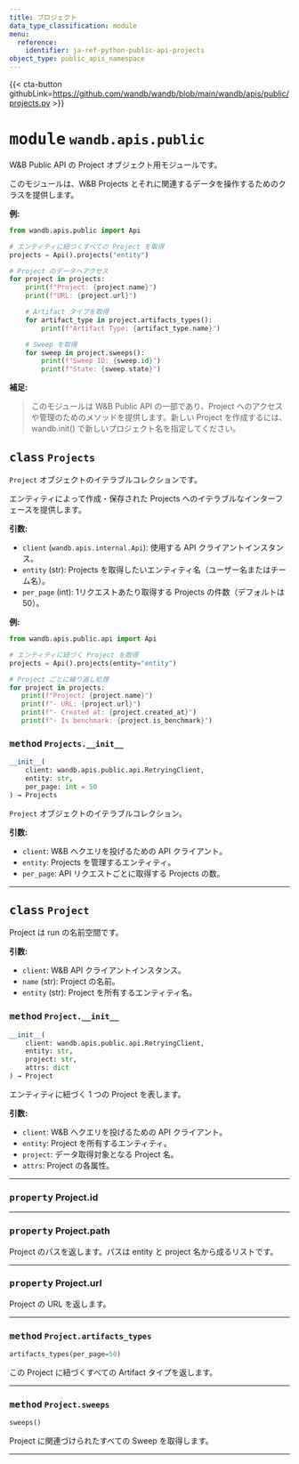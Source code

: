 ```yaml
---
title: プロジェクト
data_type_classification: module
menu:
  reference:
    identifier: ja-ref-python-public-api-projects
object_type: public_apis_namespace
---
```


{{< cta-button githubLink=https://github.com/wandb/wandb/blob/main/wandb/apis/public/projects.py >}}




# <kbd>module</kbd> `wandb.apis.public`
W&B Public API の Project オブジェクト用モジュールです。

このモジュールは、W&B Projects とそれに関連するデータを操作するためのクラスを提供します。



**例:**
 ```python
from wandb.apis.public import Api

# エンティティに紐づくすべての Project を取得
projects = Api().projects("entity")

# Project のデータへアクセス
for project in projects:
     print(f"Project: {project.name}")
     print(f"URL: {project.url}")

     # Artifact タイプを取得
     for artifact_type in project.artifacts_types():
         print(f"Artifact Type: {artifact_type.name}")

     # Sweep を取得
     for sweep in project.sweeps():
         print(f"Sweep ID: {sweep.id}")
         print(f"State: {sweep.state}")
```



**補足:**

> このモジュールは W&B Public API の一部であり、Project へのアクセスや管理のためのメソッドを提供します。新しい Project を作成するには、wandb.init() で新しいプロジェクト名を指定してください。

## <kbd>class</kbd> `Projects`
`Project` オブジェクトのイテラブルコレクションです。

エンティティによって作成・保存された Projects へのイテラブルなインターフェースを提供します。



**引数:**
 
 - `client` (`wandb.apis.internal.Api`):  使用する API クライアントインスタンス。
 - `entity` (str):  Projects を取得したいエンティティ名（ユーザー名またはチーム名）。
 - `per_page` (int):  1リクエストあたり取得する Projects の件数（デフォルトは50）。



**例:**
 ```python
from wandb.apis.public.api import Api

# エンティティに紐づく Project を取得
projects = Api().projects(entity="entity")

# Project ごとに繰り返し処理
for project in projects:
    print(f"Project: {project.name}")
    print(f"- URL: {project.url}")
    print(f"- Created at: {project.created_at}")
    print(f"- Is benchmark: {project.is_benchmark}")
``` 

### <kbd>method</kbd> `Projects.__init__`

```python
__init__(
    client: wandb.apis.public.api.RetryingClient,
    entity: str,
    per_page: int = 50
) → Projects
```

`Project` オブジェクトのイテラブルコレクション。



**引数:**
 
 - `client`:  W&B へクエリを投げるための API クライアント。
 - `entity`:  Projects を管理するエンティティ。
 - `per_page`:  API リクエストごとに取得する Projects の数。


---





## <kbd>class</kbd> `Project`
Project は run の名前空間です。



**引数:**
 
 - `client`:  W&B API クライアントインスタンス。
 - `name` (str):  Project の名前。
 - `entity` (str):  Project を所有するエンティティ名。

### <kbd>method</kbd> `Project.__init__`

```python
__init__(
    client: wandb.apis.public.api.RetryingClient,
    entity: str,
    project: str,
    attrs: dict
) → Project
```

エンティティに紐づく 1 つの Project を表します。



**引数:**
 
 - `client`:  W&B へクエリを投げるための API クライアント。
 - `entity`:  Project を所有するエンティティ。
 - `project`:  データ取得対象となる Project 名。
 - `attrs`:  Project の各属性。


---

### <kbd>property</kbd> Project.id





---

### <kbd>property</kbd> Project.path

Project のパスを返します。パスは entity と project 名から成るリストです。

---

### <kbd>property</kbd> Project.url

Project の URL を返します。



---

### <kbd>method</kbd> `Project.artifacts_types`

```python
artifacts_types(per_page=50)
```

この Project に紐づくすべての Artifact タイプを返します。

---

### <kbd>method</kbd> `Project.sweeps`

```python
sweeps()
```

Project に関連づけられたすべての Sweep を取得します。

---